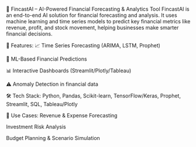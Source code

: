 🔮 FincastAI – AI-Powered Financial Forecasting & Analytics Tool
FincastAI is an end-to-end AI solution for financial forecasting and analysis. It uses machine learning and time series models to predict key financial metrics like revenue, profit, and stock movement, helping businesses make smarter financial decisions.

🚀 Features:
📈 Time Series Forecasting (ARIMA, LSTM, Prophet)

🧠 ML-Based Financial Predictions

📊 Interactive Dashboards (Streamlit/Plotly/Tableau)

⚠️ Anomaly Detection in financial data


🛠️ Tech Stack:
Python, Pandas, Scikit-learn, TensorFlow/Keras, Prophet, Streamlit, SQL, Tableau/Plotly

📌 Use Cases:
Revenue & Expense Forecasting

Investment Risk Analysis

Budget Planning & Scenario Simulation

